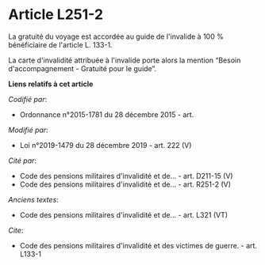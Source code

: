 # Article L251-2

La gratuité du voyage est accordée au guide de l'invalide à 100 % bénéficiaire de l'article L. 133-1.

La carte d'invalidité attribuée à l'invalide porte alors la mention “Besoin d'accompagnement - Gratuité pour le guide”.

**Liens relatifs à cet article**

_Codifié par_:

  - Ordonnance n°2015-1781 du 28 décembre 2015 - art.

_Modifié par_:

  - Loi n°2019-1479 du 28 décembre 2019 - art. 222 (V)

_Cité par_:

  - Code des pensions militaires d'invalidité et de... - art. D211-15 (V)
  - Code des pensions militaires d'invalidité et de... - art. R251-2 (V)

_Anciens textes_:

  - Code des pensions militaires d'invalidité et de... - art. L321 (VT)

_Cite_:

  - Code des pensions militaires d'invalidité et des victimes de guerre. - art. L133-1
